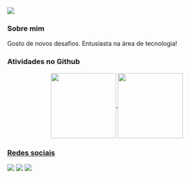 
<img src="https://media.giphy.com/media/xTiIzJSKB4l7xTouE8/giphy.gif" min-width="50" max-width="25px">


### Sobre mim
Gosto de novos desafios.
Entusiasta na área de tecnologia!
<div>



  
  
  
  


<h3>Atividades no Github</h3>

<div align="center">
  <a href="https://github.com/elizangela-camargo">
  <img align="center" height="150" src="https://github-readme-stats.vercel.app/api?username=elizangela-camargo&show_icons=true&theme=dark&include_all_commits=true&count_private=true"/>
  <img align="center" height="150" src="https://github-readme-stats.vercel.app/api/top-langs/?username=elizangela-camargo&layout=compact&langs_count=7&theme=dark"/>
</div>






<h3>Redes sociais</h1>

<div>
    <a href="https://www.linkedin.com/in/elizangela-camargo-3ab908144/" target="_blank"><img src="https://img.shields.io/badge/LinkedIn-0077B5?style =for-the-badge&logo=linkedin&logoColor=white" target="_blank"></a>
 	<a href="https://www.codewars.com/users/ElizangelaC" target="_blank"><img src="https://img.shields.io/badge/Codewars-B1361E?style=for- the-badge&logo=Codewars&logoColor=white" target="_blank"></a>
  <a href = "mailto:elizangela_camargo@hotmail.com.br"><img src="https://img.shields.io/badge/Gmail-D14836?style=for-the-badge&logo=gmail&logoColor=white" destino ="_blank"></a>
</div>  
<!--
**elizangela-camargo/elizangela-camargo** is a ✨ _special_ ✨ repository because its `README.md` (this file) appears on your GitHub profile.

Here are some ideas to get you started:

- 🔭 I’m currently working on ...
- 🌱 I’m currently learning ...
- 👯 I’m looking to collaborate on ...
- 🤔 I’m looking for help with ...
- 💬 Ask me about ...
- 📫 How to reach me: ...
- 😄 Pronouns: ...
- ⚡ Fun fact: ...
-->
